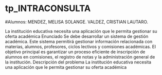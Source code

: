 # tp_INTRACONSULTA

#Alumnos: MENDEZ, MELISA SOLANGE. 
VALDEZ, CRISTIAN LAUTARO.  
 
 La institución educativa necesita una aplicación que le permita gestionar su oferta académica
Enunciado
Se debe desarrollar un sistema de gestión académica. Este sistema permitirá gestionar información relacionada con materias, alumnos, profesores, ciclos lectivos y comisiones académicas. El objetivo principal es garantizar un proceso eficiente de inscripción de alumnos en comisiones, el registro de notas y la administración general de la institución.
Descripción del problema
La institución educativa necesita una aplicación que le permita gestionar su oferta académica
